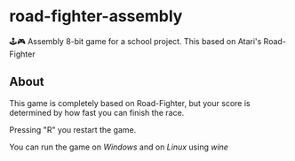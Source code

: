 # road-fighter-assembly
🕹🎮 Assembly 8-bit game for a school project. This based on Atari's Road-Fighter

## About
This game is completely based on Road-Fighter, but your score is determined by how fast you can finish the race.

Pressing "R" you restart the game.



You can run the game on _Windows_ and on _Linux_ using _wine_
